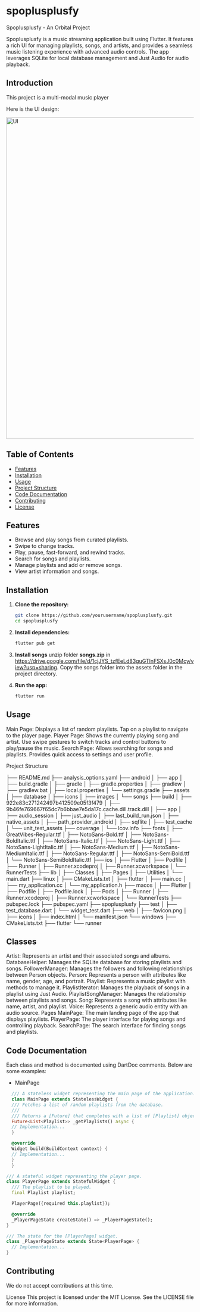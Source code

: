 # spoplusplusfy

Spoplusplusfy - An Orbital Project

Spoplusplusfy is a music streaming application built using Flutter. It features a rich UI for managing playlists, songs, and artists, and provides a seamless music listening experience with advanced audio controls. The app leverages SQLite for local database management and Just Audio for audio playback.

## Introduction

This project is a multi-modal music player

Here is the UI design:

<img width="864" alt="UI" src="https://github.com/dingf3ng/spoplusplusfy/assets/103719642/50b42d64-a76a-4b27-bdc8-f7da158805cc">

## Table of Contents

- [Features](#features)
- [Installation](#installation)
- [Usage](#usage)
- [Project Structure](#project-structure)
- [Code Documentation](#code-documentation)
- [Contributing](#contributing)
- [License](#license)

## Features

- Browse and play songs from curated playlists.
- Swipe to change tracks.
- Play, pause, fast-forward, and rewind tracks.
- Search for songs and playlists.
- Manage playlists and add or remove songs.
- View artist information and songs.

## Installation

1. **Clone the repository:**
   ```bash
   git clone https://github.com/yourusername/spoplusplusfy.git
   cd spoplusplusfy

2. **Install dependencies:**
   ```bash
   flutter pub get

3. **Install songs**
   unzip folder **songs.zip** in https://drive.google.com/file/d/1cjJYS_tzfEeLd83guGTlnFSXsJ0c0Mcy/view?usp=sharing. Copy the songs folder into the assets folder in the project directory.

3. **Run the app:**
   ```bash
   flutter run

## Usage
Main Page: Displays a list of random playlists. Tap on a playlist to navigate to the player page.
Player Page: Shows the currently playing song and artist. Use swipe gestures to switch tracks and control buttons to play/pause the music.
Search Page: Allows searching for songs and playlists. Provides quick access to settings and user profile.

Project Structure

├── README.md
├── analysis_options.yaml
├── android
│ ├── app
│ ├── build.gradle
│ ├── gradle
│ ├── gradle.properties
│ ├── gradlew
│ ├── gradlew.bat
│ ├── local.properties
│ └── settings.gradle
├── assets
│ ├── database
│ ├── icons
│ ├── images
│ └── songs
├── build
│ ├── 922e83c271242497b412509e05f3f479
│ ├── 9b46fe769667f65dc7b6bbae7e5da17c.cache.dill.track.dill
│ ├── app
│ ├── audio_session
│ ├── just_audio
│ ├── last_build_run.json
│ ├── native_assets
│ ├── path_provider_android
│ ├── sqflite
│ ├── test_cache
│ └── unit_test_assets
├── coverage
│ └── lcov.info
├── fonts
│ ├── GreatVibes-Regular.ttf
│ ├── NotoSans-Bold.ttf
│ ├── NotoSans-BoldItalic.ttf
│ ├── NotoSans-Italic.ttf
│ ├── NotoSans-Light.ttf
│ ├── NotoSans-LightItalic.ttf
│ ├── NotoSans-Medium.ttf
│ ├── NotoSans-MediumItalic.ttf
│ ├── NotoSans-Regular.ttf
│ ├── NotoSans-SemiBold.ttf
│ └── NotoSans-SemiBoldItalic.ttf
├── ios
│ ├── Flutter
│ ├── Podfile
│ ├── Runner
│ ├── Runner.xcodeproj
│ ├── Runner.xcworkspace
│ └── RunnerTests
├── lib
│ ├── Classes
│ ├── Pages
│ ├── Utilities
│ └── main.dart
├── linux
│ ├── CMakeLists.txt
│ ├── flutter
│ ├── main.cc
│ ├── my_application.cc
│ └── my_application.h
├── macos
│ ├── Flutter
│ ├── Podfile
│ ├── Podfile.lock
│ ├── Pods
│ ├── Runner
│ ├── Runner.xcodeproj
│ ├── Runner.xcworkspace
│ └── RunnerTests
├── pubspec.lock
├── pubspec.yaml
├── spoplusplusfy
├── test
│ ├── test_database.dart
│ └── widget_test.dart
├── web
│ ├── favicon.png
│ ├── icons
│ ├── index.html
│ └── manifest.json
└── windows
├── CMakeLists.txt
├── flutter
└── runner



## Classes
Artist: Represents an artist and their associated songs and albums.
DatabaseHelper: Manages the SQLite database for storing playlists and songs.
FollowerManager: Manages the followers and following relationships between Person objects.
Person: Represents a person with attributes like name, gender, age, and portrait.
Playlist: Represents a music playlist with methods to manage it.
PlaylistIterator: Manages the playback of songs in a playlist using Just Audio.
PlaylistSongManager: Manages the relationship between playlists and songs.
Song: Represents a song with attributes like name, artist, and playlist.
Voice: Represents a generic audio entity with an audio source.
Pages
MainPage: The main landing page of the app that displays playlists.
PlayerPage: The player interface for playing songs and controlling playback.
SearchPage: The search interface for finding songs and playlists.

## Code Documentation
Each class and method is documented using DartDoc comments. Below are some examples:

- MainPage
```dart
  /// A stateless widget representing the main page of the application.
  class MainPage extends StatelessWidget {
  /// Fetches a list of random playlists from the database.
  ///
  /// Returns a [Future] that completes with a list of [Playlist] objects.
  Future<List<Playlist>> _getPlaylists() async {
  // Implementation...
  }

  @override
  Widget build(BuildContext context) {
  // Implementation...
  }
  }
```

```dart
/// A stateful widget representing the player page.
class PlayerPage extends StatefulWidget {
  /// The playlist to be played.
  final Playlist playlist;

  PlayerPage({required this.playlist});

  @override
  _PlayerPageState createState() => _PlayerPageState();
}

/// The state for the [PlayerPage] widget.
class _PlayerPageState extends State<PlayerPage> {
  // Implementation...
}
```

## Contributing
We do not accept contributions at this time.

License
This project is licensed under the MIT License. See the LICENSE file for more information.

